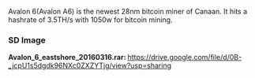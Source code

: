 Avalon 6(Avalon A6) is the newest 28nm bitcoin miner of Canaan. It hits a hashrate of 3.5TH/s with 1050w for bitcoin mining.


<h3>SD Image</h3>

<b>Avalon_6_eastshore_20160316.rar: </b>https://drive.google.com/file/d/0B-_jcpU1s5dgdk96NXc0ZXZYTjg/view?usp=sharing

